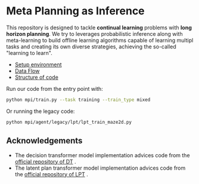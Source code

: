 # Meta Planning as Inference
This repository is designed to tackle **continual learning** problems with **long horizon planning**. We try to leverages probabilistic inference along with meta-learning to build offline learning algorithms capable of learning multipl tasks and creating its own diverse strategies, achieving the so-called "learning to learn".

- [Setup environment](docs/setup.md)
- [Data Flow](docs/data.md)
- [Structure of code](docs/pipeline.md)

Run our code from the entry point with:

```bash
python mpi/train.py --task training --train_type mixed
```

Or running the legacy code:

```bash
python mpi/agent/legacy/lpt/lpt_train_maze2d.py
```

## Acknowledgements
- The decision transformer model implementation advices code from the [official repository of DT](https://github.com/kzl/decision-transformer) .
- The latent plan transformer model implementation advices code from the [official repository of LPT](https://github.com/mingluzhao/Latent-Plan-Transformer) .
